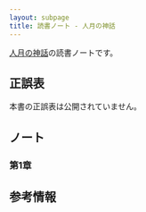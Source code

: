 ```yaml
---
layout: subpage
title: 読書ノート - 人月の神話
---
```


[人月の神話](/workshop/11-manmonth)の読書ノートです。

## 正誤表

本書の正誤表は公開されていません。

## ノート

### 第1章


## 参考情報
